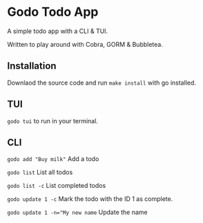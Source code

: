 # Godo Todo App
A simple todo app with a CLI & TUI.

Written to play around with Cobra, GORM & Bubbletea.

## Installation
Downlaod the source code and run `make install` with go installed.

## TUI
 `godo tui` to run in your terminal.
 
## CLI
`godo add "Buy milk"` Add a todo

`godo list` List all todos

`godo list -c` List completed todos

`godo update 1 -c` Mark the todo with the ID 1 as complete.

`godo update 1 -n="My new name` Update the name